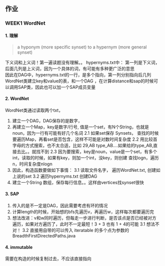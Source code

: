 ## 作业

### WEEK1 WordNet

#### 1. 理解
>a hyponym (more specific synset) to a hypernym (more general synset)  

下义词和上义词！第一遍读题没有理解。。
hypernyms.txt中： 第一列是下义词，后面几列是上义词，因为一个具体的词，有可能有多种更广泛的意思  
因此在DAG中，hypernyms.txt的一行，是多个指向，第一列分别指向后几列  
WordNet类建立key和value的表，和一个DAG ，在计算distance和sap的时候可以调用SAP类，因此也可以加一个SAP成员变量

#### 2. WordNet
WordNet类通过读取两个txt，
1. 建立一个DAG，DAG保存的是数字，
2. 再建立一个Map，key是数字/行号, 值是一个set，有N个String，也就是noun，因为一行有可能有好几个名词
2.1 如果set保存 Synsets， 查找的时候要遍历Map，再看set是否包含，这样不可能是对数时间复杂度
2.2 用比较首字母的方式搜索，也不太合适，比如 29,AB type_AB....如果给的type_AB,直接去比。。就找不到
2.3 因为要搜索，key是noun，value是一个set，有多个int，读取的时候，如果有key，则加一个int，没key，则创建 查找logn，遍历n，时间复杂度nlogn
3. 因此，构造函数要做如下事情：
3.1 读取文件名字， 遍历WordNet.txt, 创建如上说的set
3.2 遍历hypernyms.txt 创建DAG
4. 建立一个String 数组，保存每行信息。。这样由vertices找synset很快

#### 3. SAP
1. 传入的是不一定是DAG，因此需要考虑有环的情况
2. 计算length的时候，开始想的bfs先遍历v，再遍历w，这样每次都要遍历完
3. 想法改进：v和w同时遍历，但每走一步进行判断，是否该点是否已经被对方遍历，如果对方遍历了，此时不一定最短！3 + 3 也有 1 + 4的可能
3.1 想法不对！
3.2 直接用自带的可以传入 iteratable<T> 的多个点为参数的 BreadthFirstDirectedPaths.java

#### 4. immutable
需要在构造的时候复制过去，不应该直接指向
